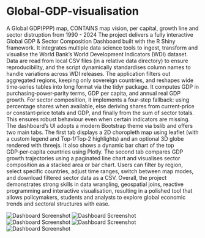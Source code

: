 # Global-GDP-visualisation
 A Global GDP(PPP) map, CONTAINS map vision, per capital, growth line and sector distruption from 1990 - 2024
The project delivers a fully interactive Global GDP & Sector Composition Dashboard built with the R Shiny framework. It integrates multiple data science tools to ingest, transform and visualise the World Bank’s World Development Indicators (WDI) dataset. Data are read from local CSV files (in a relative data directory) to ensure reproducibility, and the script dynamically standardises column names to handle variations across WDI releases. The application filters out aggregated regions, keeping only sovereign countries, and reshapes wide time‑series tables into long format via the tidyr package. It computes GDP in purchasing‑power‑parity terms, GDP per capita, and annual real GDP growth. For sector composition, it implements a four‑step fallback: using percentage shares when available, else deriving shares from current‑price or constant‑price totals and GDP, and finally from the sum of sector totals. This ensures robust behaviour even when certain indicators are missing. The dashboard’s UI adopts a modern Bootstrap theme via bslib and offers two main tabs. The first tab displays a 2D choropleth map using leaflet (with a custom legend and Top‑1/Top‑2 highlights) and an optional 3D globe rendered with threejs. It also shows a dynamic bar chart of the top GDP‑per‑capita countries using Plotly. The second tab compares GDP growth trajectories using a paginated line chart and visualises sector composition as a stacked area or bar chart. Users can filter by region, select specific countries, adjust time ranges, switch between map modes, and download filtered sector data as a CSV. Overall, the project demonstrates strong skills in data wrangling, geospatial joins, reactive programming and interactive visualisation, resulting in a polished tool that allows policymakers, students and analysts to explore global economic trends and sectoral structures with ease.

![Dashboard Screenshot](picture/9b4c211a3de9fbde1d4e317e98a7887.png)
![Dashboard Screenshot](picture/9b4c211a3de9fbde1d4e317e98a7887.png)
![Dashboard Screenshot](picture/9b4c211a3de9fbde1d4e317e98a7887.png)
![Dashboard Screenshot](picture/9b4c211a3de9fbde1d4e317e98a7887.png)
![Dashboard Screenshot](picture/9b4c211a3de9fbde1d4e317e98a7887.png)
